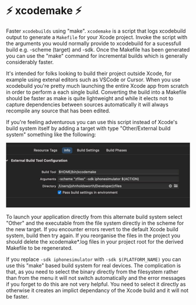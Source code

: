 # ⚡️ xcodemake ⚡️

Faster `xcodebuilds` using "make". `xcodemake` is a script that logs
xcodebuild output to generate a `Makefile` for your Xcode project.
Invoke the script with the arguments you would normally provide to
xcodebuild for a sucessfull build e.g. -scheme (target) and -sdk.
Once the Makefile has been generated you can use the "make" command 
for incremental builds which is generally considerably faster. 

It's intended for folks looking to build their project outside 
Xcode, for example using extenal editors such as VSCode or Cursor. 
When you use xcodebuild you're pretty much launching the entire
Xcode app from scratch in order to perform a each single build. 
Converting the build into a Makefile should be faster as make 
is quite lightweight and while it elects not to capture
dependencies between sources automatically it will always
recompile any source that has been edited.

If you're feeling adventurous you can use this script instead
of Xcode's build system itself by adding a target with type
"Other/External build system" something like the following:

![Icon](Config.png)

To launch your application directly from this alternate build
system select "Other" and the executable from the file system 
directly in the scheme for the new target. If you encounter 
errors revert to the default Xcode build system, build then
try again. If you reorganise the files in the project you 
should delete the xcodemake\*.log files in your project
root for the derived Makefile to be regenerated.

If you replace `-sdk iphonesimulator` with `-sdk $(PLATFORM_NAME)`
you can use this "make" based build system for real devices.
The complication is that, as you need to select the binary
directly from the filesystem rather than from the menu
it will not switch automatically and the error messages 
if you forget to do this are not very helpful. You need 
to select it directly as otherwise it creates an implict 
dependancy of the Xcode build and it will not be faster.
